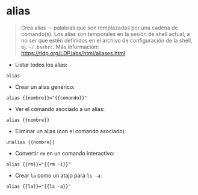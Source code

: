 # alias

> Crea alias -- palabras que son remplazadas por una cadena de comando(s).
> Los alias son temporales en la sesión de shell actual, a no ser que estén definidos en el archivo de configuración de la shell, ej. `~/.bashrc`.
> Más información: <https://tldp.org/LDP/abs/html/aliases.html>.

- Listar todos los alias:

`alias`

- Crear un alias genérico:

`alias {{nombre}}="{{comando}}"`

- Ver el comando asociado a un alias:

`alias {{nombre}}`

- Eliminar un alias (con el comando asociado):

`unalias {{nombre}}`

- Convertir `rm` en un comando interactivo:

`alias {{rm}}="{{rm -i}}"`

- Crear `la` como un atajo para `ls -a`:

`alias {{la}}="{{ls -a}}"`
